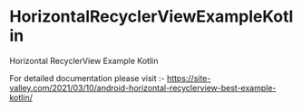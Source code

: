 # HorizontalRecyclerViewExampleKotlin
Horizontal RecyclerView Example Kotlin

For detailed documentation please visit :- https://site-valley.com/2021/03/10/android-horizontal-recyclerview-best-example-kotlin/
